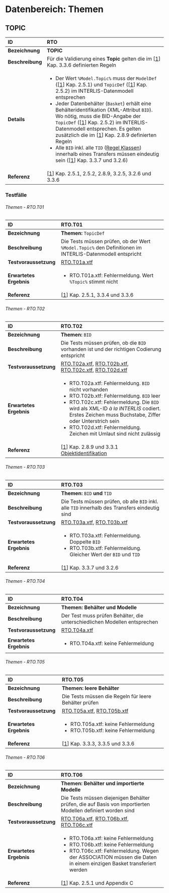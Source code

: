 # Datenbereich: Themen

## TOPIC
|ID|RTO
|:--|:--
|**Bezeichnung**|**TOPIC**
|**Beschreibung**|Für die Validierung eines **Topic** gelten die im [[1]] Kap. 3.3.6 definierten Regeln
|**Details**|<ul><li>Der Wert ```%Model.Topic%``` muss der ```ModelDef``` ([[1]] Kap. 2.5.1) und ```TopicDef``` ([[1]] Kap. 2.5.2) im INTERLIS-Datenmodell entsprechen</li><li>Jeder Datenbehälter (```Basket```) erhält eine Behälteridentifikation (XML-Attribut ```BID```). Wo nötig, muss die BID-Angabe der ```TopicDef``` ([[1]] Kap. 2.5.2) im INTERLIS-Datenmodell entsprechen. Es gelten zusätzlich die im [[1]] Kap. 2.8.9 definierten Regeln</li><li>Alle ```BID``` inkl. alle ```TID``` ([Regel Klassen](classes.md#regel-klassen)) innerhalb eines Transfers müssen eindeutig sein ([[1]] Kap. 3.3.7 und 3.2.6)</li>
|**Referenz**|[[1]] Kap. 2.5.1, 2.5.2, 2.8.9, 3.2.5, 3.2.6 und 3.3.6</td>

### Testfälle
###### Themen - RTO.T01
|ID|RTO.T01
|:--|:--
|**Bezeichnung**|**Themen:** ```TopicDef```
|**Beschreibung**|Die Tests müssen prüfen, ob der Wert ```%Model.Topic%``` den Definitionen im INTERLIS-Datenmodell entspricht
|**Testvoraussetzung**|[RTO.T01a.xtf](../data/RTO.T01a.xtf)
|**Erwartetes Ergebnis**|<ul><li>RTO.T01a.xtf: Fehlermeldung. Wert ```%Topic%``` stimmt nicht</li></ul>
|**Referenz**|[[1]] Kap. 2.5.1, 3.3.4 und 3.3.6</td>

###### Themen - RTO.T02
|ID|RTO.T02
|:--|:--
|**Bezeichnung**|**Themen:** ```BID```
|**Beschreibung**|Die Tests müssen prüfen, ob die ```BID``` vorhanden ist und der richtigen Codierung entspricht
|**Testvoraussetzung**|[RTO.T02a.xtf](../data/RTO.T02a.xtf), [RTO.T02b.xtf](../data/RTO.T02b.xtf), [RTO.T02c.xtf](../data/RTO.T02c.xtf), [RTO.T02d.xtf](../data/RTO.T02d.xtf)
|**Erwartetes Ergebnis**|<ul><li>RTO.T02a.xtf: Fehlermeldung. ```BID``` nicht vorhanden</li><li>RTO.T02b.xtf: Fehlermeldung. ```BID``` leer</li><li>RTO.T02c.xtf: Fehlermeldung. Die ```BID``` wird als XML-ID *à la INTERLIS* codiert. Erstes Zeichen muss Buchstabe, Ziffer oder Unterstrich sein</li><li>RTO.T02d.xtf: Fehlermeldung. Zeichen mit Umlaut sind nicht zulässig</li></ul>
|**Referenz**|[[1]] Kap. 2.8.9 und 3.3.1<br/>[Objektidentifikation](identifiers.md)

###### Themen - RTO.T03
|ID|RTO.T03
|:--|:--
|**Bezeichnung**|**Themen:** ```BID``` **und** ```TID```
|**Beschreibung**|Die Tests müssen prüfen, ob alle ```BID``` inkl. alle ```TID``` innerhalb des Transfers eindeutig sind
|**Testvoraussetzung**|[RTO.T03a.xtf](../data/RTO.T03a.xtf), [RTO.T03b.xtf](../data/RTO.T03b.xtf)
|**Erwartetes Ergebnis**|<ul><li>RTO.T03a.xtf: Fehlermeldung. Doppelte ```BID```</li><li>RTO.T03b.xtf: Fehlermeldung. Gleicher Wert der ```BID``` und ```TID```</li></ul>
|**Referenz**|[[1]] Kap. 3.3.7 und 3.2.6

###### Themen - RTO.T04
|ID|RTO.T04
|:--|:--
|**Bezeichnung**|**Themen: Behälter und Modelle**
|**Beschreibung**|Der Test muss prüfen Behälter, die unterschiedlichen Modellen entsprechen
|**Testvoraussetzung**|[RTO.T04a.xtf](../data/RTO.T04a.xtf)
|**Erwartetes Ergebnis**|<ul><li>RTO.T04a.xtf: keine Fehlermeldung</li></ul>

###### Themen - RTO.T05
|ID|RTO.T05
|:--|:--
|**Bezeichnung**|**Themen: leere Behälter**
|**Beschreibung**|Die Tests müssen die Regeln für leere Behälter prüfen
|**Testvoraussetzung**|[RTO.T05a.xtf](../data/RTO.T05a.xtf), [RTO.T05b.xtf](../data/RTO.T05b.xtf)
|**Erwartetes Ergebnis**|<ul><li>RTO.T05a.xtf: keine Fehlermeldung</li><li>RTO.T05b.xtf: keine Fehlermeldung</li></ul>
|**Referenz**|[[1]] Kap. 3.3.3, 3.3.5 und 3.3.6

###### Themen - RTO.T06
|ID|RTO.T06
|:--|:--
|**Bezeichnung**|**Themen: Behälter und importierte Modelle**
|**Beschreibung**|Die Tests müssen diejenigen Behälter prüfen, die auf Basis von importierten Modellen definiert worden sind
|**Testvoraussetzung**|[RTO.T06a.xtf](../data/RTO.T06a.xtf), [RTO.T06b.xtf](../data/RTO.T06b.xtf), [RTO.T06c.xtf](../data/RTO.T06c.xtf)
|**Erwartetes Ergebnis**|<ul><li>RTO.T06a.xtf: keine Fehlermeldung</li><li>RTO.T06b.xtf: keine Fehlermeldung</li><li>RTO.T06c.xtf: Fehlermeldung. Wegen der ASSOCIATION müssen die Daten in einem einzigen Basket transferiert werden</li></ul>
|**Referenz**|[[1]] Kap. 2.5.1 und Appendix C

[1]: bib.md#1-kogis-interlis-2--referenzhandbuch-13042006
[2]: bib.md#2-w3c-extensible-markup-language-xml-10-fifth-edition-26112008
